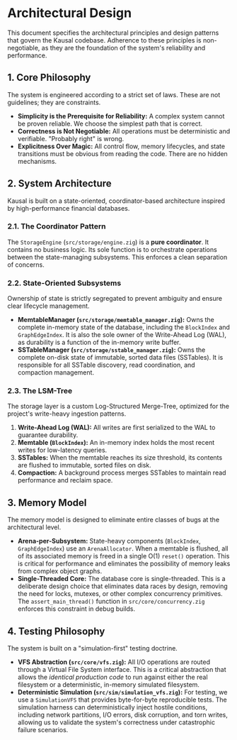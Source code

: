 # Architectural Design

This document specifies the architectural principles and design patterns that govern the Kausal codebase. Adherence to these principles is non-negotiable, as they are the foundation of the system's reliability and performance.

## 1. Core Philosophy

The system is engineered according to a strict set of laws. These are not guidelines; they are constraints.

*   **Simplicity is the Prerequisite for Reliability:** A complex system cannot be proven reliable. We choose the simplest path that is correct.
*   **Correctness is Not Negotiable:** All operations must be deterministic and verifiable. "Probably right" is wrong.
*   **Explicitness Over Magic:** All control flow, memory lifecycles, and state transitions must be obvious from reading the code. There are no hidden mechanisms.

## 2. System Architecture

Kausal is built on a state-oriented, coordinator-based architecture inspired by high-performance financial databases.

### 2.1. The Coordinator Pattern

The `StorageEngine` (`src/storage/engine.zig`) is a **pure coordinator**. It contains no business logic. Its sole function is to orchestrate operations between the state-managing subsystems. This enforces a clean separation of concerns.

### 2.2. State-Oriented Subsystems

Ownership of state is strictly segregated to prevent ambiguity and ensure clear lifecycle management.

*   **MemtableManager (`src/storage/memtable_manager.zig`):** Owns the complete in-memory state of the database, including the `BlockIndex` and `GraphEdgeIndex`. It is also the sole owner of the Write-Ahead Log (WAL), as durability is a function of the in-memory write buffer.
*   **SSTableManager (`src/storage/sstable_manager.zig`):** Owns the complete on-disk state of immutable, sorted data files (SSTables). It is responsible for all SSTable discovery, read coordination, and compaction management.

### 2.3. The LSM-Tree

The storage layer is a custom Log-Structured Merge-Tree, optimized for the project's write-heavy ingestion patterns.

1.  **Write-Ahead Log (WAL):** All writes are first serialized to the WAL to guarantee durability.
2.  **Memtable (`BlockIndex`):** An in-memory index holds the most recent writes for low-latency queries.
3.  **SSTables:** When the memtable reaches its size threshold, its contents are flushed to immutable, sorted files on disk.
4.  **Compaction:** A background process merges SSTables to maintain read performance and reclaim space.

## 3. Memory Model

The memory model is designed to eliminate entire classes of bugs at the architectural level.

*   **Arena-per-Subsystem:** State-heavy components (`BlockIndex`, `GraphEdgeIndex`) use an `ArenaAllocator`. When a memtable is flushed, all of its associated memory is freed in a single O(1) `reset()` operation. This is critical for performance and eliminates the possibility of memory leaks from complex object graphs.
*   **Single-Threaded Core:** The database core is single-threaded. This is a deliberate design choice that eliminates data races by design, removing the need for locks, mutexes, or other complex concurrency primitives. The `assert_main_thread()` function in `src/core/concurrency.zig` enforces this constraint in debug builds.

## 4. Testing Philosophy

The system is built on a "simulation-first" testing doctrine.

*   **VFS Abstraction (`src/core/vfs.zig`):** All I/O operations are routed through a Virtual File System interface. This is a critical abstraction that allows the *identical production code* to run against either the real filesystem or a deterministic, in-memory simulated filesystem.
*   **Deterministic Simulation (`src/sim/simulation_vfs.zig`):** For testing, we use a `SimulationVFS` that provides byte-for-byte reproducible tests. The simulation harness can deterministically inject hostile conditions, including network partitions, I/O errors, disk corruption, and torn writes, allowing us to validate the system's correctness under catastrophic failure scenarios.
